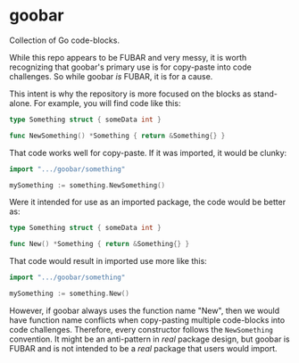 # goobar

Collection of Go code-blocks.

While this repo appears to be FUBAR and very messy, it is worth recognizing that goobar's primary use is for copy-paste into code challenges. So while goobar *is* FUBAR, it is for a cause.

This intent is why the repository is more focused on the blocks as stand-alone. For example, you will find code like this:

```go
type Something struct { someData int }

func NewSomething() *Something { return &Something{} }
```

That code works well for copy-paste. If it was imported, it would be clunky:

```go
import ".../goobar/something"

mySomething := something.NewSomething()
```

Were it intended for use as an imported package, the code would be better as:

```go
type Something struct { someData int }

func New() *Something { return &Something{} }
```

That code would result in imported use more like this:

```go
import ".../goobar/something"

mySomething := something.New()
```

However, if goobar always uses the function name "New", then we would have function name conflicts when copy-pasting multiple code-blocks into code challenges. Therefore, every constructor follows the `NewSomething` convention. It might be an anti-pattern in *real* package design, but goobar is FUBAR and is not intended to be a *real* package that users would import.
